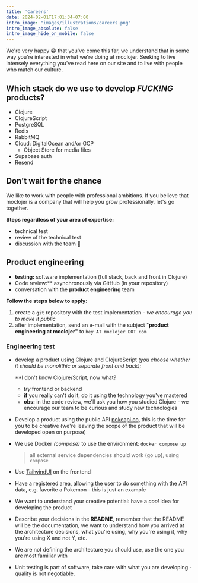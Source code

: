 ```yaml
---
title: 'Careers'
date: 2024-02-01T17:01:34+07:00
intro_image: "images/illustrations/careers.png"
intro_image_absolute: false
intro_image_hide_on_mobile: false
---
```


We're very happy 😁 that you've come this far, we understand that in some way you're interested in what we're doing at moclojer. Seeking to live intensely everything you've read here on our site and to live with people who match our culture.

## Which stack do we use to develop *FUCK!NG* products?

- Clojure
- ClojureScript
- PostgreSQL
- Redis
- RabbitMQ
- Cloud: DigitalOcean and/or GCP
  - Object Store for media files
- Supabase auth
- Resend

## Don't wait for the chance

We like to work with people with professional ambitions. If you believe that moclojer is a company that will help you grow professionally, let's go together.

**Steps regardless of your area of expertise:**

- technical test
- review of the technical test
- discussion with the team 🎉

## Product engineering

- **testing:** software implementation (full stack, back and front in Clojure)
- Code review:** asynchronously via GitHub (in your repository)
- conversation with the **product engineering** team

**Follow the steps below to apply:**

1. create a `git` repository with the test implementation - *we encourage you to make it public*
2. after implementation, send an e-mail with the subject "**product engineering at moclojer"** to `hey AT moclojer DOT com`

### Engineering test

- develop a product using Clojure and ClojureScript *(you choose whether it should be monolithic or separate front and back)*;

    **I don't know Clojure/Script, now what?

  - *try* frontend or backend
  - **if** you really can't do it, do it using the technology you've mastered
  - **obs:** in the code review, we'll ask you how you studied Clojure - we encourage our team to be curious and study new technologies

- Develop a product using the public API [pokeapi.co](https://pokeapi.co), this is the time for you to be creative (we're leaving the scope of the product that will be developed open on purpose)
- We use Docker *(compose)* to use the environment: `docker compose up`

    > all external service dependencies should work (go up), using `compose`

- Use [TailwindUI](https://tailwindui.com/) on the frontend
- Have a registered area, allowing the user to do something with the API data, e.g. favorite a Pokemon - this is just an example
- We want to understand your creative potential: have a *cool* idea for developing the product
- Describe your decisions in the **README**, remember that the README will be the documentation, we want to understand how you arrived at the architecture decisions, what you're using, why you're using it, why you're using X and not Y, etc.
- We are not defining the architecture you should use, use the one you are most familiar with
- Unit testing is part of software, take care with what you are developing - quality is not negotiable.
